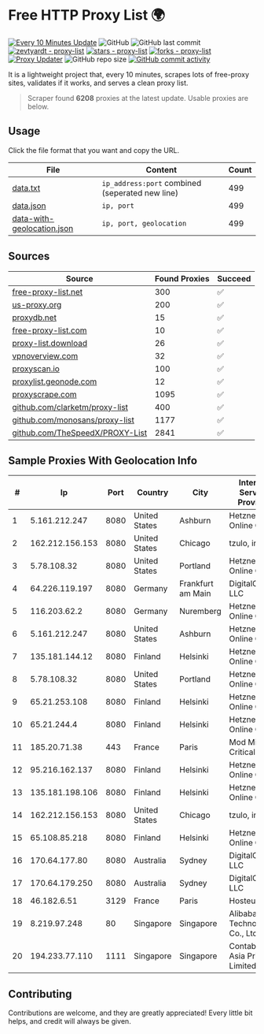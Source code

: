 
# Free HTTP Proxy List 🌍

[![Every 10 Minutes Update](https://github.com/mertguvencli/http-proxy-list/actions/workflows/main.yml/badge.svg?branch=main)](https://github.com/mertguvencli/http-proxy-list/actions/workflows/main.yml)
![GitHub](https://img.shields.io/github/license/mertguvencli/http-proxy-list)
![GitHub last commit](https://img.shields.io/github/last-commit/mertguvencli/http-proxy-list)
[![zevtyardt - proxy-list](https://img.shields.io/static/v1?label=zevtyardt&message=proxy-list&color=blue&logo=github)](https://github.com/zevtyardt/proxy-list "Go to GitHub repo")
[![stars - proxy-list](https://img.shields.io/github/stars/zevtyardt/proxy-list?style=social)](https://github.com/zevtyardt/proxy-list)
[![forks - proxy-list](https://img.shields.io/github/forks/zevtyardt/proxy-list?style=social)](https://github.com/zevtyardt/proxy-list)
[![Proxy Updater](https://github.com/zevtyardt/proxy-list/workflows/Proxy%20Updater/badge.svg)](https://github.com/zevtyardt/proxy-list/actions?query=workflow:"Proxy+Updater")
![GitHub repo size](https://img.shields.io/github/repo-size/zevtyardt/proxy-list)
[![GitHub commit activity](https://img.shields.io/github/commit-activity/m/zevtyardt/proxy-list?logo=commits)](https://github.com/zevtyardt/proxy-list/commits/main)

It is a lightweight project that, every 10 minutes, scrapes lots of free-proxy sites, validates if it works, and serves a clean proxy list.

> Scraper found **6208** proxies at the latest update. Usable proxies are below.

## Usage

Click the file format that you want and copy the URL.

|File|Content|Count|
|----|-------|-----|
|[data.txt](https://raw.githubusercontent.com/mertguvencli/http-proxy-list/main/proxy-list/data.txt)|`ip_address:port` combined (seperated new line)|499|
|[data.json](https://raw.githubusercontent.com/mertguvencli/http-proxy-list/main/proxy-list/data.json)|`ip, port`|499|
|[data-with-geolocation.json](https://raw.githubusercontent.com/mertguvencli/http-proxy-list/main/proxy-list/data-with-geolocation.json)|`ip, port, geolocation`|499|

## Sources

|Source|Found Proxies|Succeed|
|------|-------------|-------|
|[free-proxy-list.net](https://free-proxy-list.net)|300|✅|
|[us-proxy.org](https://www.us-proxy.org)|200|✅|
|[proxydb.net](http://proxydb.net)|15|✅|
|[free-proxy-list.com](https://free-proxy-list.com/?page=&port=&type%5B%5D=http&type%5B%5D=https&up_time=0&search=Search)|10|✅|
|[proxy-list.download](https://www.proxy-list.download/HTTP)|26|✅|
|[vpnoverview.com](https://vpnoverview.com/privacy/anonymous-browsing/free-proxy-servers)|32|✅|
|[proxyscan.io](https://www.proxyscan.io)|100|✅|
|[proxylist.geonode.com](https://proxylist.geonode.com/api/proxy-list?limit=300&page=1&sort_by=lastChecked&sort_type=desc&protocols=http,https)|12|✅|
|[proxyscrape.com](https://api.proxyscrape.com/v2/?request=displayproxies&protocol=http&timeout=10000&country=all&ssl=all&anonymity=all)|1095|✅|
|[github.com/clarketm/proxy-list](https://raw.githubusercontent.com/clarketm/proxy-list/master/proxy-list-raw.txt)|400|✅|
|[github.com/monosans/proxy-list](https://raw.githubusercontent.com/monosans/proxy-list/main/proxies/http.txt)|1177|✅|
|[github.com/TheSpeedX/PROXY-List](https://raw.githubusercontent.com/TheSpeedX/PROXY-List/master/http.txt)|2841|✅|


## Sample Proxies With Geolocation Info

|#|Ip|Port|Country|City|Internet Service Provider|
|-|--|----|-------|----|-------------------------|
|1|5.161.212.247|8080|United States|Ashburn|Hetzner Online GmbH|
|2|162.212.156.153|8080|United States|Chicago|tzulo, inc.|
|3|5.78.108.32|8080|United States|Portland|Hetzner Online GmbH|
|4|64.226.119.197|8080|Germany|Frankfurt am Main|DigitalOcean, LLC|
|5|116.203.62.2|8080|Germany|Nuremberg|Hetzner Online GmbH|
|6|5.161.212.247|8080|United States|Ashburn|Hetzner Online GmbH|
|7|135.181.144.12|8080|Finland|Helsinki|Hetzner Online GmbH|
|8|5.78.108.32|8080|United States|Portland|Hetzner Online GmbH|
|9|65.21.253.108|8080|Finland|Helsinki|Hetzner Online GmbH|
|10|65.21.244.4|8080|Finland|Helsinki|Hetzner Online GmbH|
|11|185.20.71.38|443|France|Paris|Mod Mission Critical LLC|
|12|95.216.162.137|8080|Finland|Helsinki|Hetzner Online GmbH|
|13|135.181.198.106|8080|Finland|Helsinki|Hetzner Online GmbH|
|14|162.212.156.153|8080|United States|Chicago|tzulo, inc.|
|15|65.108.85.218|8080|Finland|Helsinki|Hetzner Online GmbH|
|16|170.64.177.80|8080|Australia|Sydney|DigitalOcean, LLC|
|17|170.64.179.250|8080|Australia|Sydney|DigitalOcean, LLC|
|18|46.182.6.51|3129|France|Paris|Hosteur SAS|
|19|8.219.97.248|80|Singapore|Singapore|Alibaba (US) Technology Co., Ltd.|
|20|194.233.77.110|1111|Singapore|Singapore|Contabo Asia Private Limited|



## Contributing

Contributions are welcome, and they are greatly appreciated! Every
little bit helps, and credit will always be given.

